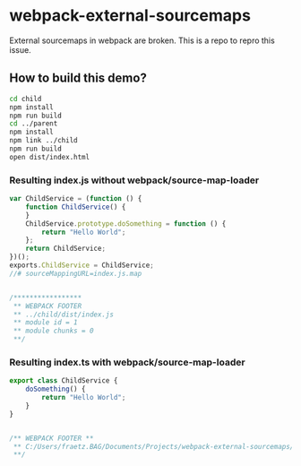 # webpack-external-sourcemaps
External sourcemaps in webpack are broken. This is a repo to repro this issue.

## How to build this demo?

```bash
cd child
npm install
npm run build
cd ../parent
npm install
npm link ../child
npm run build
open dist/index.html
```

### Resulting index.js without webpack/source-map-loader
```javascript
var ChildService = (function () {
    function ChildService() {
    }
    ChildService.prototype.doSomething = function () {
        return "Hello World";
    };
    return ChildService;
})();
exports.ChildService = ChildService;
//# sourceMappingURL=index.js.map


/*****************
 ** WEBPACK FOOTER
 ** ../child/dist/index.js
 ** module id = 1
 ** module chunks = 0
 **/
```

### Resulting index.ts with webpack/source-map-loader
```javascript
export class ChildService {
    doSomething() {
        return "Hello World";
    }
}


/** WEBPACK FOOTER **
 ** C:/Users/fraetz.BAG/Documents/Projects/webpack-external-sourcemaps/child/index.ts
 **/
```
